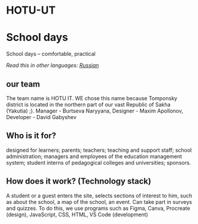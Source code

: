 # HOTU-UT
# School days

School days – comfortable, practical

_Read this in other languages: [Russian](README.md)_

## our team

The team name is HOTU IT. WE chose this name because Tomponsky district is located in the northern part of our vast Republic of Sakha (Yakutia) ;). Manager - Burtseva Naryyana, Designer - Maxim Apollonov, Developer - David Gabyshev

## Who is it for?

designed for learners; parents; teachers; teaching and support staff; school administration; managers and employees of the education management system; student interns of pedagogical colleges and universities; sponsors.

## How does it work? (Technology stack)

A student or a guest enters the site, selects sections of interest to him, such as about the school, a map of the school, an event. Can take part in surveys and quizzes. To do this, we use programs such as Figma, Canva, Procreate (design), JavaScript, CSS, HTML, VS Code (development)
